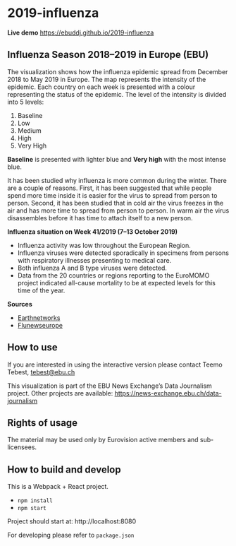 # 2019-influenza

**Live demo** https://ebuddj.github.io/2019-influenza

## Influenza Season 2018–2019 in Europe (EBU)

The visualization shows how the influenza epidemic spread from December 2018 to May 2019 in Europe. The map represents the intensity of the epidemic. Each country on each week is presented with a colour representing the status of the epidemic. The level of the intensity is divided into 5 levels: 
1. Baseline
2. Low
3. Medium
4. High
5. Very High

**Baseline** is presented with lighter blue and **Very high** with the most intense blue.

It has been studied why influenza is more common during the winter. There are a couple of reasons. First, it has been suggested that while people spend more time inside it is easier for the virus to spread from person to person. Second, it has been studied that in cold air the virus freezes in the air and has more time to spread from person to person. In warm air the virus disassembles before it has time to attach itself to a new person. 

**Influenza situation on Week 41/2019 (7–13 October 2019)**
* Influenza activity was low throughout the European Region.
* Influenza viruses were detected sporadically in specimens from persons with respiratory illnesses presenting to medical care.
* Both influenza A and B type viruses were detected.
* Data from the 20 countries or regions reporting to the EuroMOMO project indicated all-cause mortality to be at expected levels for this time of the year.

**Sources**
* [Earthnetworks](https://www.earthnetworks.com/blog/flu-season-strikes-winter)
* [Flunewseurope](http://flunewseurope.org)

## How to use

If you are interested in using the interactive version please contact Teemo Tebest, tebest@ebu.ch

This visualization is part of the EBU News Exchange’s Data Journalism project. Other projects are available: https://news-exchange.ebu.ch/data-journalism

## Rights of usage

The material may be used only by Eurovision active members and sub-licensees.

## How to build and develop

This is a Webpack + React project.

* `npm install`
* `npm start`

Project should start at: http://localhost:8080

For developing please refer to `package.json`